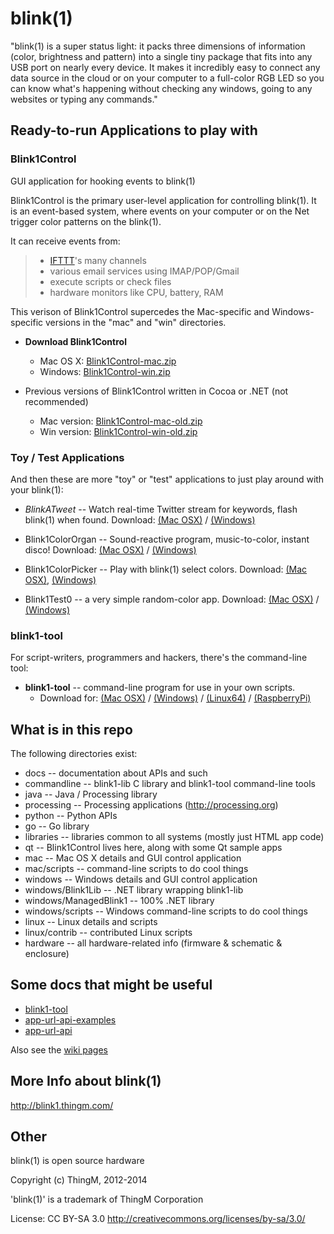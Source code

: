 blink(1)  
========

"blink(1) is a super status light: it packs three dimensions of information 
(color, brightness and pattern) into a single tiny package that fits into 
any USB port on nearly every device. It makes it incredibly easy to connect 
any data source in the cloud or on your computer to a full-color RGB LED so 
you can know what's happening without checking any windows, going to any 
websites or typing any commands."


Ready-to-run Applications to play with
---------------------------------------

### Blink1Control ###

GUI application for hooking events to blink(1)

Blink1Control is the primary user-level application for controlling blink(1).
It is an event-based system, where events on your computer or on the Net
trigger color patterns on the blink(1).

It can receive events from:
> - [IFTTT](http://ifttt.com/channels)'s many channels
> - various email services using IMAP/POP/Gmail
> - execute scripts or check files 
> - hardware monitors like CPU, battery, RAM

This verison of Blink1Control supercedes the Mac-specific and Windows-specific
versions in the "mac" and "win" directories.

- **Download Blink1Control** 
   - Mac OS X: [Blink1Control-mac.zip](https://github.com/todbot/blink1/releases)
   - Windows:  [Blink1Control-win.zip](https://github.com/todbot/blink1/releases)

- Previous versions of Blink1Control written in Cocoa or .NET (not recommended)
  - Mac version: [Blink1Control-mac-old.zip](http://thingm.com/blink1/downloads/old/Blink1Control-mac-old.zip)
  - Win version: [Blink1Control-win-old.zip](http://thingm.com/blink1/downloads/old/Blink1Control-win-old.zip)

### Toy / Test Applications ###

And then these are more "toy" or "test" applications to just play around with your blink(1):
- *BlinkATweet* -- Watch real-time Twitter stream for keywords, flash blink(1) when found.  Download:
[(Mac OSX)](http://thingm.com/blink1/downloads/BlinkATweet-mac.zip) /
[(Windows)](http://thingm.com/blink1/downloads/BlinkATweet-win.zip)

- Blink1ColorOrgan -- Sound-reactive program, music-to-color, instant disco!  Download:
[(Mac OSX)](http://thingm.com/blink1/downloads/Blink1ColorOrgan-mac.zip) /
[(Windows)](http://thingm.com/blink1/downloads/Blink1ColorOrgan-win.zip)

- Blink1ColorPicker -- Play with blink(1) select colors. Download:
[(Mac OSX)](http://thingm.com/blink1/downloads/Blink1ColorPicker-mac.zip),
[(Windows)](http://thingm.com/blink1/downloads/Blink1ColorPicker-win.zip)

- Blink1Test0 -- a very simple random-color app. Download:
[(Mac OSX)](http://thingm.com/blink1/downloads/Blink1Test0-mac.zip) /
[(Windows)](http://thingm.com/blink1/downloads/Blink1Test0-win.zip)


### blink1-tool ###

For script-writers, programmers and hackers, there's the command-line tool:

- **blink1-tool** -- command-line program for use in your own scripts. 
  - Download for: 
[(Mac OSX)](http://thingm.com/blink1/downloads/blink1-tool-mac.zip) / 
[(Windows)](http://thingm.com/blink1/downloads/blink1-tool-win.zip) /
[(Linux64)](http://thingm.com/blink1/downloads/blink1-tool-linux_x86_64.zip) /
[(RaspberryPi)](http://thingm.com/blink1/downloads/blink1-tool-raspi.zip)


What is in this repo
--------------------
The following directories exist:

- docs             -- documentation about APIs and such
- commandline      -- blink1-lib C library and blink1-tool command-line tools
- java             -- Java / Processing library
- processing       -- Processing applications  (http://processing.org)
- python           -- Python APIs
- go               -- Go library
- libraries        -- libraries common to all systems (mostly just HTML app code)
- qt               -- Blink1Control lives here, along with some Qt sample apps
- mac              -- Mac OS X details and GUI control application
- mac/scripts      -- command-line scripts to do cool things
- windows          -- Windows details and GUI control application
- windows/Blink1Lib     -- .NET library wrapping blink1-lib
- windows/ManagedBlink1 -- 100% .NET library
- windows/scripts  -- Windows command-line scripts to do cool things
- linux            -- Linux details and scripts
- linux/contrib    -- contributed Linux scripts
- hardware         -- all hardware-related info (firmware & schematic & enclosure)


Some docs that might be useful
------------------------------

- [blink1-tool](https://github.com/todbot/blink1/blob/master/docs/blink1-tool.md)
- [app-url-api-examples](https://github.com/todbot/blink1/blob/master/docs/app-url-api-examples.md)
- [app-url-api](https://github.com/todbot/blink1/blob/master/docs/app-url-api.md)

Also see the [wiki pages](https://github.com/todbot/blink1/wiki/_pages) 


More Info about blink(1)
------------------------
http://blink1.thingm.com/


Other
-----

blink(1) is open source hardware

Copyright (c) ThingM, 2012-2014

'blink(1)' is a trademark of ThingM Corporation

License: CC BY-SA 3.0
http://creativecommons.org/licenses/by-sa/3.0/

